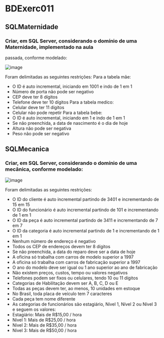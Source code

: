 # BDExerc011
## SQLMaternidade
### Criar, em SQL Server, considerando o domínio de uma Maternidade, implementado na aula
passada, conforme modelado:

![image](https://github.com/Matheus-Franca-x/BDExerc011/assets/99504777/bd46c865-9e50-4530-8db4-6f58f6e8f7ee)

Foram delimitadas as seguintes restrições:
Para a tabela mãe:
- O ID é auto incremental, iniciando em 1001 e indo de 1 em 1
- Número de porta não pode ser negativo
- CEP deve ter 8 dígitos
- Telefone deve ter 10 dígitos
Para a tabela medico:
- Celular deve ter 11 dígitos
- Celular não pode repetir
Para a tabela bebe:
- O ID é auto incremental, iniciando em 1 e indo de 1 em 1
- Se não preenchida, a data de nascimento é o dia de hoje
- Altura não pode ser negativa
- Peso não pode ser negativo

## SQLMecanica
### Criar, em SQL Server, considerando o domínio de uma mecânica, conforme modelado:

![image](https://github.com/Matheus-Franca-x/BDExerc011/assets/99504777/d494c5d9-28c2-4f8c-8e96-48920d929ef8)

Foram delimitadas as seguintes restrições:
- O ID do cliente é auto incremental partindo de 3401 e incrementando de 15 em 15
- O ID do funcionário é auto incremental partindo de 101 e incrementando de 1 em 1
- O ID da peça é auto incremental partindo de 3411 e incrementando de 7 em 7
- O ID da categoria é auto incremental partindo de 1 e incrementando de 1 em 1
- Nenhum número de endereço é negativo
- Todos os CEP de endereços devem ter 8 dígitos
- Se não preenchida, a data do reparo deve ser a data de hoje
- A oficina só trabalha com carros de modelo superior a 1997
- A oficina só trabalha com carros de fabricação superior a 1997
- O ano do modelo deve ser igual ou 1 ano superior ao ano de fabricação
- Não existem preços, custos, tempo ou valores negativos
- Telefones podem ser fixos ou celulares, tendo 10 ou 11 dígitos
- Categorias de Habilitação devem ser A, B, C, D ou E
- Todas as peças devem ter, ao menos, 10 unidades em estoque
- No Brasil, toda placa de veículo tem 7 caracteres
- Cada peça tem nome diferente
- As categorias de funcionários são estagiário, Nível 1, Nível 2 ou Nível 3 e seguem os valores:
- Estagiário: Mais de R$15,00 / hora
- Nível 1: Mais de R$25,00 / hora
- Nível 2: Mais de R$35,00 / hora
- Nível 3: Mais de R$50,00 / hora

